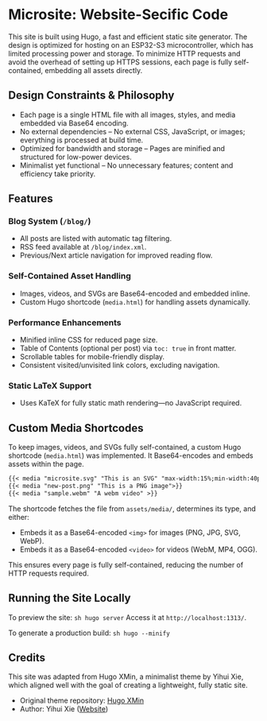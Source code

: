 # Microsite: Website-Secific Code

This site is built using Hugo, a fast and efficient static site generator. The
design is optimized for hosting on an ESP32-S3 microcontroller, which has
limited processing power and storage. To minimize HTTP requests and avoid the
overhead of setting up HTTPS sessions, each page is fully self-contained,
embedding all assets directly.

## Design Constraints & Philosophy

- Each page is a single HTML file with all images, styles, and media embedded
  via Base64 encoding.
- No external dependencies – No external CSS, JavaScript, or images; everything
  is processed at build time.
- Optimized for bandwidth and storage – Pages are minified and structured for
  low-power devices.
- Minimalist yet functional – No unnecessary features; content and efficiency
  take priority.

## Features

### Blog System (`/blog/`)

- All posts are listed with automatic tag filtering.
- RSS feed available at `/blog/index.xml`.
- Previous/Next article navigation for improved reading flow.

### Self-Contained Asset Handling

- Images, videos, and SVGs are Base64-encoded and embedded inline.
- Custom Hugo shortcode (`media.html`) for handling assets dynamically.

### Performance Enhancements

- Minified inline CSS for reduced page size.
- Table of Contents (optional per post) via `toc: true` in front matter.
- Scrollable tables for mobile-friendly display.
- Consistent visited/unvisited link colors, excluding navigation.

### Static LaTeX Support

- Uses KaTeX for fully static math rendering—no JavaScript required.

## Custom Media Shortcodes

To keep images, videos, and SVGs fully self-contained, a custom Hugo shortcode
(`media.html`) was implemented. It Base64-encodes and embeds assets within the
page.

```md
{{< media "microsite.svg" "This is an SVG" "max-width:15%;min-width:40px;" >}}
{{< media "new-post.png" "This is a PNG image">}}
{{< media "sample.webm" "A webm video" >}}
```

The shortcode fetches the file from `assets/media/`, determines its type, and
either:

- Embeds it as a Base64-encoded `<img>` for images (PNG, JPG, SVG, WebP).
- Embeds it as a Base64-encoded `<video>` for videos (WebM, MP4, OGG).

This ensures every page is fully self-contained, reducing the number of HTTP
requests required.

## Running the Site Locally

To preview the site: `sh hugo server` Access it at `http://localhost:1313/`.

To generate a production build: `sh hugo --minify `

## Credits

This site was adapted from Hugo XMin, a minimalist theme by Yihui Xie, which
aligned well with the goal of creating a lightweight, fully static site.

- Original theme repository: [Hugo XMin](https://github.com/yihui/hugo-xmin)
- Author: Yihui Xie ([Website](https://yihui.org))
